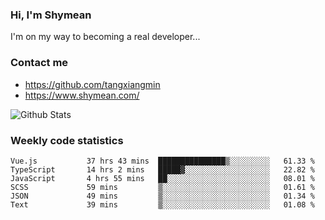### Hi, I'm Shymean

I'm on my way to becoming a real developer...

### Contact me

- <https://github.com/tangxiangmin>
- <https://www.shymean.com/>

![Github Stats](https://github-readme-stats.vercel.app/api?username=tangxiangmin&show_icons=true&theme=dark)


###  Weekly code statistics

<!--START_SECTION:waka-->

```text
Vue.js           37 hrs 43 mins  ███████████████▒░░░░░░░░░   61.33 %
TypeScript       14 hrs 2 mins   █████▓░░░░░░░░░░░░░░░░░░░   22.82 %
JavaScript       4 hrs 55 mins   ██░░░░░░░░░░░░░░░░░░░░░░░   08.01 %
SCSS             59 mins         ▒░░░░░░░░░░░░░░░░░░░░░░░░   01.61 %
JSON             49 mins         ▒░░░░░░░░░░░░░░░░░░░░░░░░   01.34 %
Text             39 mins         ▒░░░░░░░░░░░░░░░░░░░░░░░░   01.08 %
```

<!--END_SECTION:waka-->